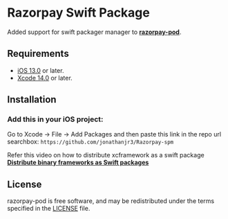 # Razorpay Swift Package

Added support for swift packager manager to [**razorpay-pod**](https://github.com/razorpay/razorpay-pod).

## Requirements
* [iOS 13.0](https://wikipedia.org/wiki/IOS_13) or later.
* [Xcode 14.0](https://developer.apple.com/xcode) or later.

## Installation
### Add this in your iOS project:
Go to Xcode -> File -> Add Packages and then paste this link in the repo url searchbox:
`https://github.com/jonathanjr3/Razorpay-spm`

Refer this video on how to distribute xcframework as a swift package [**Distribute binary frameworks as Swift packages**](https://developer.apple.com/wwdc20/10147)

## License
razorpay-pod is free software, and may be redistributed under the terms specified in the [LICENSE](https://github.com/jonathanjr3/Razorpay-spm/blob/main/LICENSE.razorpay) file.
